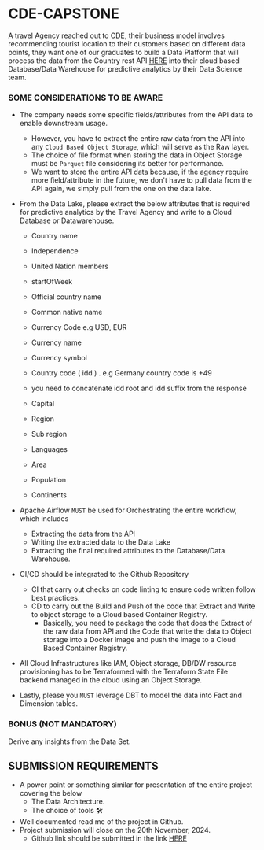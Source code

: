 # CDE-CAPSTONE
A travel Agency reached out to CDE, their business model involves recommending tourist location to their customers based on different data points, they want one of our graduates to build a Data Platform that will process the data from the Country rest API [HERE](https://restcountries.com/v3.1/all) into their cloud based Database/Data Warehouse for predictive analytics by their Data Science team.

### SOME CONSIDERATIONS TO BE AWARE
- The company needs some specific fields/attributes from the API data to enable downstream usage.
  - However, you have to extract the entire raw data from the API into any `Cloud Based Object Storage`, which will serve as the Raw layer.
  - The choice of file format when storing the data in Object Storage must be `Parquet` file considering its better for performance.
  - We want to store the entire API data because, if the agency require more field/attribute in the future, we don't have to pull data from the API again, we simply pull from the one on the data lake.
- From the Data Lake, please extract the below attributes that is required for predictive analytics by the Travel Agency and write to a Cloud Database or Datawarehouse.

  - Country name

  - Independence

  - United Nation members

  - startOfWeek

  - Official country name

  - Common native name

  - Currency Code e.g USD, EUR

  - Currency name

  - Currency symbol

  - Country code ( idd ) . e.g Germany country code is +49

  - you need to concatenate idd root and idd suffix from the response

  - Capital

  - Region

  - Sub region

  - Languages

  - Area

  - Population

  - Continents

 - Apache Airflow `MUST` be used for Orchestrating the entire workflow, which includes
   - Extracting the data from the API
   - Writing the extracted data to the Data Lake
   - Extracting the final required attributes to the Database/Data Warehouse.
  
- CI/CD should be integrated to the Github Repository
  - CI that carry out checks on code linting to ensure code written follow best practices.
  - CD to carry out the Build and Push of the code that Extract and Write to object storage to a Cloud based Container Registry.
    - Basically, you need to package the code that does the Extract of the raw data from API and the Code that write the data to Object storage into a Docker image and push the image to a Cloud Based Container Registry.

- All Cloud Infrastructures like IAM, Object storage, DB/DW resource provisioning has to be Terraformed with the Terraform State File backend managed in the cloud using an Object Storage.

- Lastly, please you `MUST` leverage DBT to model the data into Fact and Dimension tables.

### BONUS (NOT MANDATORY)
Derive any insights from the Data Set.


## SUBMISSION REQUIREMENTS
- A power point or something similar for presentation of the entire project covering the below
  - The Data Architecture.
  - The choice of tools 🛠️
- Well documented read me of the project in Github.
- Project submission will close on the 20th November, 2024.
  - Github link should be submitted in the link [HERE](https://forms.gle/osnNmo7JyGkQeXnb8)
